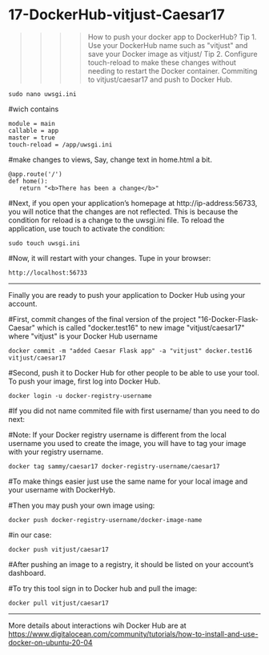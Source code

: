# 17-DockerHub-vitjust-Caesar17
>>>> How to push your docker app to DockerHub? 
Tip 1. Use your DockerHub name such as "vitjust" and save your Docker image as vitjust/<image name>
Tip 2. Configure touch-reload to make these changes without needing to restart the Docker container. 
Commiting to vitjust/caesar17 and push to Docker Hub.

    sudo nano uwsgi.ini

#wich contains

    module = main
    callable = app
    master = true
    touch-reload = /app/uwsgi.ini

#make changes to views, Say, change text in home.html a bit.

    @app.route('/')
    def home():
       return "<b>There has been a change</b>"


#Next, if you open your application’s homepage at http://ip-address:56733, you will notice that the changes are not reflected. This is because the condition for reload is a change to the uwsgi.ini file. To reload the application, use touch to activate the condition:

    sudo touch uwsgi.ini

#Now, it will restart with your changes. Tupe in your browser:

    http://localhost:56733
    
******
Finally you are ready to push your application to Docker Hub using your account.

#First, commit changes of the final version of the project "16-Docker-Flask-Caesar" which is called "docker.test16" to new image "vitjust/caesar17" where "vitjust" is your Docker Hub username

    docker commit -m "added Caesar Flask app" -a "vitjust" docker.test16 vitjust/caesar17

#Second, push it to Docker Hub for other people to be able to use your tool.
To push your image, first log into Docker Hub.

    docker login -u docker-registry-username

#If you did not name commited file with first username/ than you need to do next:

#Note: If your Docker registry username is different from the local username you used to create the image, you will have to tag your image with your registry username. 


    docker tag sammy/caesar17 docker-registry-username/caesar17
    
#To make things easier just use the same name for your local image and your username with DockerHyb.

#Then you may push your own image using:

    docker push docker-registry-username/docker-image-name

#in our case:

    docker push vitjust/caesar17
    
#After pushing an image to a registry, it should be listed on your account’s dashboard.
    
#To try this tool sign in to Docker hub and pull the image:

    docker pull vitjust/caesar17



****
More details about interactions wih Docker Hub are at 
https://www.digitalocean.com/community/tutorials/how-to-install-and-use-docker-on-ubuntu-20-04






